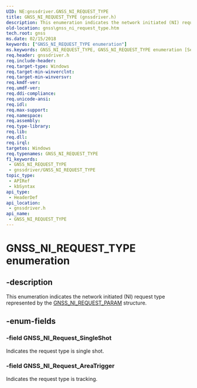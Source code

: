```yaml
---
UID: NE:gnssdriver.GNSS_NI_REQUEST_TYPE
title: GNSS_NI_REQUEST_TYPE (gnssdriver.h)
description: This enumeration indicates the network initiated (NI) request type represented by the GNSS_NI_REQUEST_PARAM structure.
old-location: gnss\gnss_ni_request_type.htm
tech.root: gnss
ms.date: 02/15/2018
keywords: ["GNSS_NI_REQUEST_TYPE enumeration"]
ms.keywords: GNSS_NI_REQUEST_TYPE, GNSS_NI_REQUEST_TYPE enumeration [Sensor Devices], GNSS_NI_Request_AreaTrigger, GNSS_NI_Request_SingleShot, gnss.gnss_ni_request_type, gnssdriver/GNSS_NI_REQUEST_TYPE, gnssdriver/GNSS_NI_Request_AreaTrigger, gnssdriver/GNSS_NI_Request_SingleShot
req.header: gnssdriver.h
req.include-header: 
req.target-type: Windows
req.target-min-winverclnt: 
req.target-min-winversvr: 
req.kmdf-ver: 
req.umdf-ver: 
req.ddi-compliance: 
req.unicode-ansi: 
req.idl: 
req.max-support: 
req.namespace: 
req.assembly: 
req.type-library: 
req.lib: 
req.dll: 
req.irql: 
targetos: Windows
req.typenames: GNSS_NI_REQUEST_TYPE
f1_keywords:
 - GNSS_NI_REQUEST_TYPE
 - gnssdriver/GNSS_NI_REQUEST_TYPE
topic_type:
 - APIRef
 - kbSyntax
api_type:
 - HeaderDef
api_location:
 - gnssdriver.h
api_name:
 - GNSS_NI_REQUEST_TYPE
---
```


# GNSS_NI_REQUEST_TYPE enumeration


## -description

This enumeration indicates the network initiated (NI) request type represented by the <a href="/windows-hardware/drivers/ddi/gnssdriver/ns-gnssdriver-gnss_ni_request_param">GNSS_NI_REQUEST_PARAM</a> structure.

## -enum-fields

### -field GNSS_NI_Request_SingleShot

Indicates the request type is single shot.

### -field GNSS_NI_Request_AreaTrigger

Indicates the request type is tracking.

